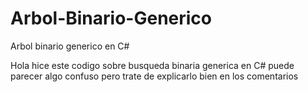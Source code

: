 # Arbol-Binario-Generico
Arbol binario generico en C# 

Hola hice este codigo sobre busqueda binaria generica en C# puede parecer algo confuso pero trate de explicarlo bien en los comentarios
